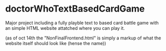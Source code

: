 # doctorWhoTextBasedCardGame
 Major project including a fully playble text to based card battle game with an simple HTML website attatched where you can play it.

(as of oct 14th the "NonFinalFrontend.html" is simply a markup of what the website itself should look like (hense the name))
